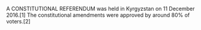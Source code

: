 A CONSTITUTIONAL REFERENDUM was held in Kyrgyzstan on 11 December 2016.[1] The constitutional amendments were approved by around 80% of voters.[2]
